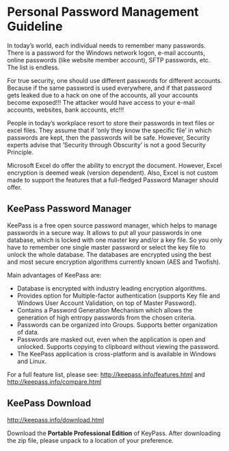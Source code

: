 # Personal Password Management Guideline

<p>In today’s world, each individual needs to remember many passwords.  There is a password for the Windows network logon, e-mail accounts, online passwords (like website member account), SFTP passwords, etc. The list is endless. 

<p>For true security, one should use different passwords for different accounts.  Because if the same password is used everywhere, and if that password gets leaked due to a hack on one of the accounts, all your accounts become exposed!!! The attacker would have access to your e-mail accounts, websites, bank accounts, etc!!!

<p>People in today’s workplace resort to store their passwords in text files or excel files.  They assume that if ‘only they know the specific file’ in which passwords are kept, then the passwords will be safe.  However, Security experts advise that ‘Security through Obscurity’ is not a good Security Principle.

<p>Microsoft Excel do offer the ability to encrypt the document.  However, Excel encryption is deemed weak (version dependent).  Also, Excel is not custom made to support the features that a full-fledged Password Manager should offer.

<h2>KeePass Password Manager</h2>

<p>KeePass is a free open source password manager, which helps to manage passwords in a secure way.  It allows to put all your passwords in one database, which is locked with one master key and/or a key file.  So you only have to remember one single master password or select the key file to unlock the whole database.  The databases are encrypted using the best and most secure encryption algorithms currently known (AES and Twofish).

<p>Main advantages of KeePass are:
<ul>
	<li>Database is encrypted with industry leading encryption algorithms.</li>
	<li>Provides option for Multiple-factor authentication (supports Key file and Windows User Account Validation, on top of Master Password).</li>
	<li>Contains a Password Generation Mechanism which allows the generation of high entropy passwords from the chosen criteria.</li>
	<li>Passwords can be organized into Groups.  Supports better organization of data.</li>
	<li>Passwords are masked out, even when the application is open and unlocked.  Supports copying to clipboard without viewing the password.</li>
	<li>The KeePass application is cross-platform and is available in Windows and Linux.</li>
</ul>
For a full feature list, please see: <a href="http://keepass.info/features.html">http://keepass.info/features.html</a> and <a href="http://keepass.info/compare.html">http://keepass.info/compare.html</a>

<h2>KeePass Download</h2>

<p><a href="http://keepass.info/download.html">http://keepass.info/download.html</a>

<p> Download the <b>Portable Professional Edition</b> of KeyPass.  After downloading the zip file, please unpack to a location of your preference.
